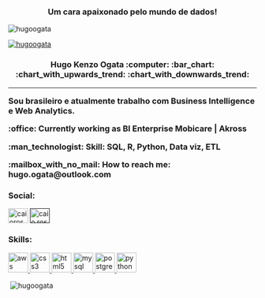 <h3 align="center">Um cara apaixonado pelo mundo de dados!</h3>

<p align="left"> <img src="https://komarev.com/ghpvc/?username=hugoogata&label=Profile%20views&color=0e75b6&style=flat" alt="hugoogata" /> </p>

<p align="left"> <a href="https://github.com/ryo-ma/github-profile-trophy"><img src="https://github-profile-trophy.vercel.app/?username=hugoogata" alt="hugoogata" /></a> </p>

<h3 align="center">Hugo Kenzo Ogata :computer: :bar_chart: :chart_with_upwards_trend: :chart_with_downwards_trend:

***
  
<p align="left"> Sou brasileiro e atualmente trabalho com Business Intelligence e Web Analytics. </p>

<p align="left">  :office:  Currently working as BI Enterprise Mobicare | Akross
<p align="left">  :man_technologist:  Skill: SQL, R, Python, Data viz, ETL
<p align="left">  :mailbox_with_no_mail:  How to reach me: hugo.ogata@outlook.com

<h3 align="left">Social:</h3>
<p align="left">
<a href="https://www.linkedin.com/in/hugo-kenzo-ogata-72888896/" target="blank"><img align="center" src="https://cdn.jsdelivr.net/npm/simple-icons@3.0.1/icons/linkedin.svg" alt="caioross" height="30" width="40" /></a>
<a href="" target="blank"><img align="center" src="https://cdn.jsdelivr.net/npm/simple-icons@3.0.1/icons/instagram.svg" alt="caio.ross_" height="30" width="40" /></a>
</p>
  
<h3 align="left">Skills:</h3>
<p align="left"> </a> <a href="https://aws.amazon.com" target="_blank"> <img src="https://devicons.github.io/devicon/devicon.git/icons/amazonwebservices/amazonwebservices-original-wordmark.svg" alt="aws" width="40" height="40"/> </a> <a href="https://www.w3schools.com/css/" target="_blank"> <img src="https://devicons.github.io/devicon/devicon.git/icons/css3/css3-original-wordmark.svg" alt="css3" width="40" height="40"/> </a> </a> <a href="https://www.w3.org/html/" target="_blank"> <img src="https://devicons.github.io/devicon/devicon.git/icons/html5/html5-original-wordmark.svg" alt="html5" width="40" height="40"/> </a> <a href="https://www.mysql.com/" target="_blank"> <img src="https://devicons.github.io/devicon/devicon.git/icons/mysql/mysql-original-wordmark.svg" alt="mysql" width="40" height="40"/> </a> <a href="https://www.postgresql.org" target="_blank"> <img src="https://devicons.github.io/devicon/devicon.git/icons/postgresql/postgresql-original-wordmark.svg" alt="postgresql" width="40" height="40"/> </a> <a href="https://www.python.org" target="_blank"> <img src="https://devicons.github.io/devicon/devicon.git/icons/python/python-original.svg" alt="python" width="40" height="40"/> </a> 

<p>&nbsp;<img align="center" src="https://github-readme-stats.vercel.app/api?username=hugoogata&show_icons=true&locale=en" alt="hugoogata" /></p>
